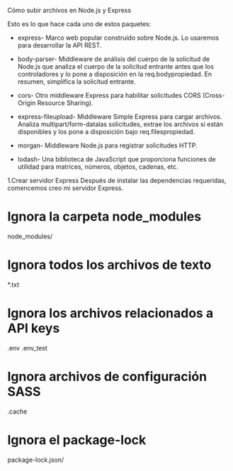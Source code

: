Cómo subir archivos en Node.js y Express

Esto es lo que hace cada uno de estos paquetes:

- express- Marco web popular construido sobre Node.js. Lo usaremos para desarrollar la API REST.

- body-parser- Middleware de análisis del cuerpo de la solicitud de Node.js que analiza el cuerpo de la solicitud entrante antes que los controladores y lo pone a disposición en la req.bodypropiedad. En resumen, simplifica la solicitud entrante.

- cors- Otro middleware Express para habilitar solicitudes CORS (Cross-Origin Resource Sharing).

- express-fileupload- Middleware Simple Express para cargar archivos. Analiza multipart/form-datalas solicitudes, extrae los archivos si están disponibles y los pone a disposición bajo req.filespropiedad.

- morgan- Middleware Node.js para registrar solicitudes HTTP.

- lodash- Una biblioteca de JavaScript que proporciona funciones de utilidad para matrices, números, objetos, cadenas, etc.

1.Crear servidor Express
Después de instalar las dependencias requeridas, comencemos creo mi servidor Express.




# Ignora la carpeta node_modules
node_modules/

# Ignora todos los archivos de texto
*.txt

# Ignora los archivos relacionados a API keys
.env
.env_test

# Ignora archivos de configuración SASS
.cache

# Ignora el package-lock
package-lock.json/

